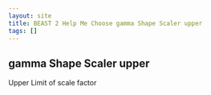 ```yaml
---
layout: site
title: BEAST 2 Help Me Choose gamma Shape Scaler upper
tags: []
---
```


## gamma Shape Scaler upper

Upper Limit of scale factor
